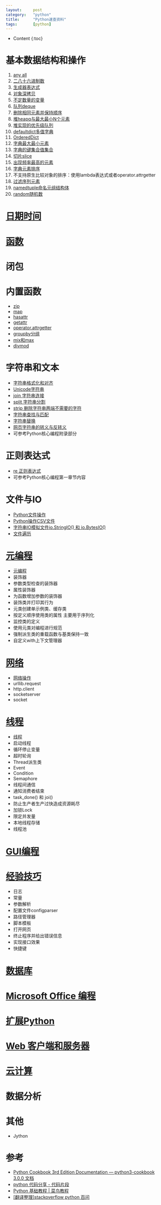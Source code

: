 ```yaml
---
layout:		post
category:	"python"
title:		"Python速查资料"
tags:		[python]
---
```

- Content
{:toc}

# 基本数据结构和操作
1. [any all](./python-any-all.html)
1. [二八十六进制数](./python-0b0o0x.html)
1. [生成器表达式](./python-generator.html)
1. [对象深拷贝](./python-deepcopy.html)
1. [不定数量的变量](./python-var-arg.html)
1. [队列deque](./python-deque.html)
1. [删除相同元素并保持顺序](./python-deque.html)
1. [堆heapq与最大最小N个元素](./python-heapq.html)
1. [堆实现的优先级队列](./python-heapq.html)
1. [defaultdict多值字典](./python-defaultdict.html)
1. [OrderedDict](./python-ordereddict.html)
1. [字典最大最小元素](./python-dict.html)
1. [字典的键集合值集合](./python-dict.html)
1. [切片slice](./python-slice.html)
1. [出现频率最高的元素](./python-counter.html)
1. [字典元素排序](./python-sorted.html)
1. 不支持原生比较对象的排序：使用lambda表达式或者operator.attrgetter
1. [过滤序列元素](./python-filt-item.html)
1. [namedtuple命名元组结构体](./python-namedtuple.html)
1. [random随机数](./python-random.html)


# [日期时间](./python-datetime.html)

# [函数](./python-function.html)
# 闭包

# 内置函数
- [zip](./python-zip.html)
- [map](./python-map.html)
- [hasattr](./python-hasattr.html)
- [getattr](./python-getattr.html)
- [operator.attrgetter](./python-attrgetter.html)
- [groupby分组](./python-groupby.html)
- [mix和max](./python-min-max.html)
- [divmod](./python-divmod.html)

# 字符串和文本
- [字符串格式化和对齐](./python-format.html)
- [Unicode字符串](./python-unicode.html)
- [join 字符串连接](./python-join.html)
- [split 字符串分割](./python-split.html)
- [strip 删除字符串两端不需要的字符](./python-strip.html)
- [字符串查找与匹配](./python-string-find.html)
- [字符串替换](./python-string.replace.html)
- [网页字符串的转义与反转义](./python-escape.html)
- 可参考Python核心编程附录部分

# 正则表达式
- [re 正则表达式](./python-re.html)
- 可参考Python核心编程第一章节内容

# 文件与IO
- [Python文件操作](./python-file.html)
- [Python操作CSV文件](./python-csv.html)
- [字符串IO模拟文件io.StringIO() 和 io.BytesIO()](./python-stringio-bytesio.html)
- [文件遍历](./python-glob.html)

# [元编程](./python-meta.html)
- [元编程](./python-meta.html)
- 装饰器
- 参数类型检查的装饰器
- 属性装饰器
- 为函数增加参数的装饰器
- 装饰类并打印其行为
- 元类创建单示例类、缓存类
- 按定义顺序使用类的属性 主要用于序列化
- 监控类的定义
- 使用元类对编程进行规范
- 强制派生类的重载函数与基类保持一致
- 自定义with上下文管理器

# [网络](./python-net.html)
- [网络操作](./python-net.html)
- urllib.request
- http.client
- socketserver
- socket

# [线程](./python-thread.html)
- [线程](./python-thread.html)
- 启动线程
- 循环停止变量
- 超时轮询
- Thread派生类
- Event
- Condition
- Semaphore
- 线程间通信
- 通知消费者结束
- task_done() 和 joi()
- 防止生产者生产过快造成资源耗尽
- 加锁Lock
- 限定并发量
- 本地线程存储
- 线程池

# [GUI编程](./python-gui.html)

# [经验技巧](./python-snippet.html)
- 日志
- 常量
- 参数解析
- 配置文件configparser
- 路径管理器
- 脚本模板
- 打开网页
- 终止程序并给出错误信息
- 实现接口效果
- 快捷键

# [数据库](./python-database.html)

# [Microsoft Office 编程](./python-office.html)

# [扩展Python](./python-c.html)

# [Web 客户端和服务器](./python-web.html)

# [云计算](./python-cloud.html)

# 数据分析

# 其他
- Jython

# 参考
- [Python Cookbook 3rd Edition Documentation — python3\-cookbook 3\.0\.0 文档](https://python3-cookbook.readthedocs.io/zh_CN/latest/)
- [python 代码分享 \- 代码片段](http://www.phpxs.com/code/python/)
- [Python 基础教程 \| 菜鸟教程](http://www.runoob.com/python/python-tutorial.html)
- [\[翻译整理\]stackoverflow python 百问](http://www.wklken.me/posts/2013/07/20/python-stackoverflow-vote-top.html#_2)

```python

```